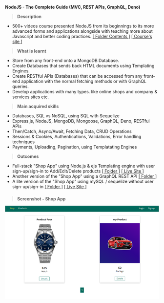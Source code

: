**NodeJS - The Complete Guide (MVC, REST APIs, GraphQL, Deno)**

>**Description**
- 500+ videos course presented NodeJS from its beginnings to its more advanced forms and applications alongside with teaching more about Javascript and better coding practices.
[[ Folder Contents ]](https://github.com/SheriffKoder/Course--Phase2--jQuery-ResponsiveDesign-NodeJS/blob/main/courses/nodejs/contents_sheet.txt)
[[ Course's site ]](https://www.udemy.com/course/nodejs-the-complete-guide/)

>**What is learnt**
- Store from any front-end onto a MongoDB Database.
- Create Databases that sends back HTML documents using Templating Engines.
- Create RESTful APIs (Databases) that can be accessed from any front-end application with the normal fetching methods or with GraphQL queries.
- Develop applications with many types. like online shops and company & services sites etc.

>**Main acquired skills**
- Databases, SQL vs NoSQL, using SQL with Sequelize
- Express.js, NodeJS, MongoDB, Mongoose, GraphQL, Deno, RESTful APIs
- Then/Catch, Async/Await, Fetching Data, CRUD Operations
- Sessions & Cookies, Authentications, Validations, Error handling techniques
- Payments, Uploading, Pagination, using Templatating Engines

>**Outcomes**
- Full-stack "Shop App" using Node.js & ejs Templating engine with user sign-up/sign-in to Add/Edit/Delete products
[[ Folder ]](https://github.com/SheriffKoder/Course--Phase2--jQuery-ResponsiveDesign-NodeJS/tree/main/courses/nodejs/section22) [[ Live Site ]](https://phase2-nodejs.onrender.com/)
- Another version of the "Shop App" using a GraphQL REST API
[[ Folder ]](https://github.com/SheriffKoder/Course--Phase2--jQuery-ResponsiveDesign-NodeJS/tree/main/courses/nodejs/section28)
- A lite version of the "Shop App" using mySQL / sequelize without user sign-up/sign-in
[[ Folder ]](https://github.com/SheriffKoder/Course--Phase2--jQuery-ResponsiveDesign-NodeJS/tree/main/courses/nodejs/section10) [[ Live Site ]](https://phase-3-1ty9.onrender.com/)
#####
>**Screenshot - Shop App**

 ![screenshot](../../screenshot3.png)